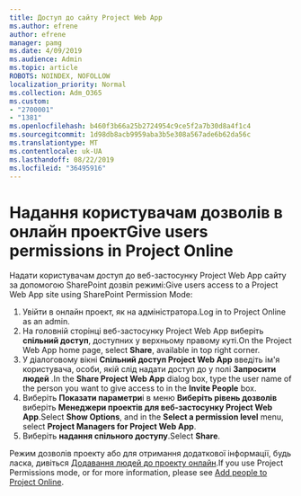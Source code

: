 ```yaml
---
title: Доступ до сайту Project Web App
ms.author: efrene
author: efrene
manager: pamg
ms.date: 4/09/2019
ms.audience: Admin
ms.topic: article
ROBOTS: NOINDEX, NOFOLLOW
localization_priority: Normal
ms.collection: Adm_O365
ms.custom:
- "2700001"
- "1381"
ms.openlocfilehash: b460f3b66a25b2724954c9ce5f2a7b30d8a4f1c4
ms.sourcegitcommit: 1d98db8acb9959aba3b5e308a567ade6b62da56c
ms.translationtype: MT
ms.contentlocale: uk-UA
ms.lasthandoff: 08/22/2019
ms.locfileid: "36495916"
---
```

# <a name="give-users-permissions-in-project-online"></a><span data-ttu-id="7eeb2-102">Надання користувачам дозволів в онлайн проект</span><span class="sxs-lookup"><span data-stu-id="7eeb2-102">Give users permissions in Project Online</span></span>

<span data-ttu-id="7eeb2-103">Надати користувачам доступ до веб-застосунку Project Web App сайту за допомогою SharePoint дозвіл режимі:</span><span class="sxs-lookup"><span data-stu-id="7eeb2-103">Give users access to a Project Web App site using SharePoint Permission Mode:</span></span>

1. <span data-ttu-id="7eeb2-104">Увійти в онлайн проект, як на адміністратора.</span><span class="sxs-lookup"><span data-stu-id="7eeb2-104">Log in to Project Online as an admin.</span></span>
2. <span data-ttu-id="7eeb2-105">На головній сторінці веб-застосунку Project Web App виберіть **спільний доступ**, доступних у верхньому правому куті.</span><span class="sxs-lookup"><span data-stu-id="7eeb2-105">On the Project Web App home page, select **Share**, available in top right corner.</span></span>
3. <span data-ttu-id="7eeb2-106">У діалоговому вікні **Спільний доступ Project Web App** введіть ім'я користувача, особи, якій слід надати доступ до у полі **Запросити людей** .</span><span class="sxs-lookup"><span data-stu-id="7eeb2-106">In the **Share Project Web App** dialog box, type the user name of the person you want to give access to in the **Invite People** box.</span></span>
4. <span data-ttu-id="7eeb2-107">Виберіть **Показати параметри**і в меню **Виберіть рівень дозволів** виберіть **Менеджери проектів для веб-застосунку Project Web App**.</span><span class="sxs-lookup"><span data-stu-id="7eeb2-107">Select **Show Options**, and in the **Select a permission level** menu, select **Project Managers for Project Web App**.</span></span>
5. <span data-ttu-id="7eeb2-108">Виберіть **надання спільного доступу**.</span><span class="sxs-lookup"><span data-stu-id="7eeb2-108">Select **Share**.</span></span>

<span data-ttu-id="7eeb2-109">Режим дозволів проекту або для отримання додаткової інформації, будь ласка, дивіться [Додавання людей до проекту онлайн](https://docs.microsoft.com/projectonline/step-2-add-people-to-project-online).</span><span class="sxs-lookup"><span data-stu-id="7eeb2-109">If you use Project Permissions mode, or for more information, please see [Add people to Project Online](https://docs.microsoft.com/projectonline/step-2-add-people-to-project-online).</span></span>
